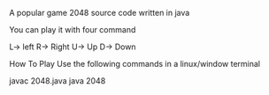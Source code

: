 A popular game 2048 source code written in java

You can play it with four command

L-> left R-> Right U-> Up D-> Down

How To Play
Use the following commands in a linux/window terminal

javac 2048.java
java 2048
